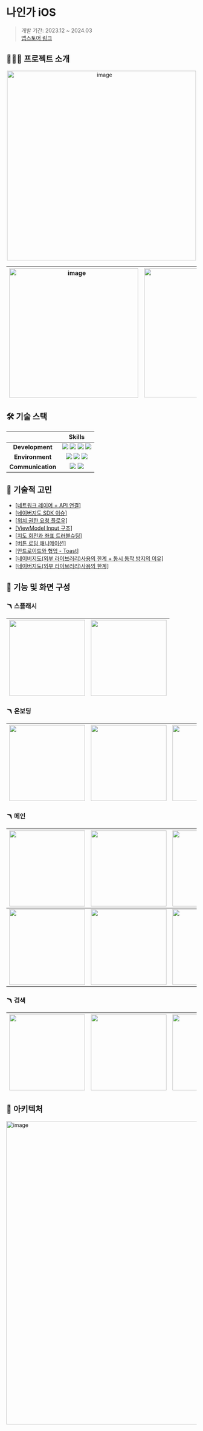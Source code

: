 # 나인가 iOS

> 개발 기간: 2023.12 ~ 2024.03 <br> [앱스토어 링크](https://apps.apple.com/kr/app/%EB%82%98%EC%9D%B8%EA%B0%80-%EB%82%98%EB%9D%BC%EA%B0%80-%EC%9D%B8%EC%A6%9D%ED%95%9C-%EA%B0%80%EA%B2%8C/id6476478078)

## 🙇🏻‍♀️ 프로젝트 소개

<div align=center>

  <img width="500" alt="image" src="https://github.com/Korea-Certified-Store/iOS/assets/62226667/9fc63ac2-ba28-4afc-b626-66ff5d561a49">

|<img width="341" alt="image" src="https://github.com/Korea-Certified-Store/iOS/assets/62226667/d9304879-b441-499b-8a99-515daae3fceb">|<img width="340" alt="image" src="https://github.com/Korea-Certified-Store/iOS/assets/62226667/3f392fc3-98f5-49ba-bf0a-0f97b779a6d9">|<img width="339" alt="image" src="https://github.com/Korea-Certified-Store/iOS/assets/62226667/5860276f-dece-4b69-aee9-f91b0f3a853c">|<img width="340" alt="image" src="https://github.com/Korea-Certified-Store/iOS/assets/62226667/82f54621-382f-4198-a4a7-c4052a78acd4">|
|-|-|-|-|

</div>

## 🛠️ 기술 스택

||Skills|
|:-:|:-:|
|**Development**|<img src="https://img.shields.io/badge/Swift-F05138?style=for-the-badge&logo=Swift&logoColor=white"> <img src="https://img.shields.io/badge/reactivex-B7178C?style=for-the-badge&logo=reactivex&logoColor=white"> <img src="https://img.shields.io/badge/cocoapods-EE3322?style=for-the-badge&logo=cocoapods&logoColor=white"> <img src="https://img.shields.io/badge/UIKit-2396F3?style=for-the-badge&logo=UIKit&logoColor=white">|
|**Environment**|<img src="https://img.shields.io/badge/Xcode-147EFB?style=for-the-badge&logo=Xcode&logoColor=white"> <img src="https://img.shields.io/badge/GitHub-181717?style=for-the-badge&logo=GitHub&logoColor=white"> <img src="https://img.shields.io/badge/Git-F05032?style=for-the-badge&logo=Git&logoColor=white">|
|**Communication**|<img src="https://img.shields.io/badge/Discord-5865F2?style=for-the-badge&logo=Discord&logoColor=white"> <img src="https://img.shields.io/badge/Figma-F24E1E?style=for-the-badge&logo=Figma&logoColor=white">|

## 🧐 기술적 고민

- [[네트워크 레이어 + API 연결]](https://github.com/Korea-Certified-Store/iOS/pull/47)
- [[네이버지도 SDK 이슈]](https://github.com/Korea-Certified-Store/iOS/pull/26)
- [[위치 권한 요청 플로우]](https://github.com/Korea-Certified-Store/iOS/pull/38)
- [[ViewModel Input 구조]](https://github.com/Korea-Certified-Store/iOS/pull/71)
- [[지도 회전과 좌표 트러블슈팅]](https://github.com/Korea-Certified-Store/iOS/pull/84)
- [[버튼 로딩 애니메이션]](https://github.com/Korea-Certified-Store/iOS/pull/128)
- [[안드로이드와 협업 - Toast]](https://github.com/Korea-Certified-Store/iOS/pull/250)
- [[네이버지도(외부 라이브러리)사용의 한계 + 동시 동작 방지의 이유]](https://github.com/Korea-Certified-Store/iOS/pull/290)
- [[네이버지도(외부 라이브러리)사용의 한계]](https://github.com/Korea-Certified-Store/iOS/pull/310)

## 📱 기능 및 화면 구성

### 🪃 스플래시
|<img src="https://github.com/Korea-Certified-Store/iOS/assets/128480641/b3840251-f6f5-4101-ad4d-f059ee49d10d" width="200">|<img src="https://github.com/Korea-Certified-Store/iOS/assets/128480641/ab7726db-0d76-4bfe-8c7a-856f08c3b99d" width="200">|
|-|-|

### 🪃 온보딩
|<img src="https://github.com/Korea-Certified-Store/iOS/assets/128480641/7d1288fe-6de5-4930-b1a5-ef7dd2ea74f9" width="200">|<img src="https://github.com/Korea-Certified-Store/iOS/assets/128480641/e8a9e231-6c27-41ea-bc28-de448bc7710e" width="200">|<img src="https://github.com/Korea-Certified-Store/iOS/assets/128480641/7034840c-118f-4471-8e24-c6c48cf4361d" width="200">|<img src="https://github.com/Korea-Certified-Store/iOS/assets/128480641/e76d23f5-8ca7-4339-a2d7-eecd29b27a09" width="200">|<img src="https://github.com/Korea-Certified-Store/iOS/assets/128480641/f07e9bdc-a44b-479a-a3a6-a9cdad16599f" width="200">|
|-|-|-|-|-|

### 🪃 메인
|<img src="https://github.com/Korea-Certified-Store/iOS/assets/128480641/f7f9d648-5ddf-465f-96b8-280f89bc153d" width="200">|<img src="https://github.com/Korea-Certified-Store/iOS/assets/128480641/e6ff9b6d-91d1-4a75-a2cf-ed13acd17d60" width="200">|<img src="https://github.com/Korea-Certified-Store/iOS/assets/128480641/87fd3fa7-b2a8-4ad8-9038-d33ad18757b6" width="200">|
|-|-|-|
|<img src="https://github.com/Korea-Certified-Store/iOS/assets/128480641/c5b01241-489f-412b-be04-df97822f18d2" width="200">|<img src="https://github.com/Korea-Certified-Store/iOS/assets/128480641/3d8db590-8ba0-4812-ba68-813459f8c52c" width="200">|<img src="https://github.com/Korea-Certified-Store/iOS/assets/128480641/50c1e52a-77d4-497f-a7fe-704d11480bed" width="200">|

### 🪃 검색
|<img src="https://github.com/Korea-Certified-Store/iOS/assets/128480641/5e580b56-605e-420c-93cc-4f921aaac06c" width="200">|<img src="https://github.com/Korea-Certified-Store/iOS/assets/128480641/d73c4990-8a77-4033-b43e-0a9c8cd5da4b" width="200">|<img src="https://github.com/Korea-Certified-Store/iOS/assets/128480641/c6ade1e6-aedf-4f55-80e1-3d47c5aaa7f4" width="200">|<img src="https://github.com/Korea-Certified-Store/iOS/assets/128480641/817516c4-911d-4381-9622-7950c7e488af" width="200">|
|-|-|-|-|


## 🧱 아키텍처

<img width="800" alt="image" src="https://github.com/Korea-Certified-Store/iOS/assets/62226667/d804b8ac-7b60-4147-a52c-99a46d511258">
